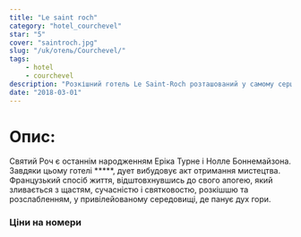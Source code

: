 ```yaml
---
title: "Le saint roch"
category: "hotel_courchevel"
star: "5"
cover: "saintroch.jpg"
slug: "/uk/отель/Courchevel/"
tags:
    - hotel
    - courchevel
description: "Розкішний готель Le Saint-Roch розташований у самому серці Куршевеля, на лижах та кокони в 2 шагах від схилів, ресторан для гурманів, спа-центр. "
date: "2018-03-01"
---
```


# Опис:
Святий Роч є останнім народженням Еріка Турне і Нолле Боннемайзона. Завдяки цьому готелі *****, дует вибудовує акт отримання мистецтва. Французький спосіб життя, відштовхнувшись до свого апогею, який зливається з щастям, сучасністю і святковостю, розкішшю та розслабленням, у привілейованому середовищі, де панує дух гори.

### Ціни на номери